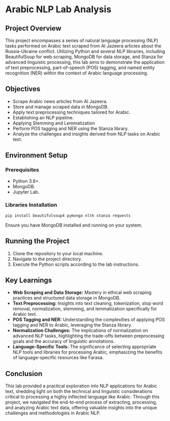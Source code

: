 # Arabic NLP Lab Analysis
## Project Overview
This project encompasses a series of natural language processing (NLP) tasks performed on Arabic text scraped from Al Jazeera articles about the Russia-Ukraine conflict. Utilizing Python and several NLP libraries, including BeautifulSoup for web scraping, MongoDB for data storage, and Stanza for advanced linguistic processing, this lab aims to demonstrate the application of text preprocessing, part-of-speech (POS) tagging, and named entity recognition (NER) within the context of Arabic language processing.

## Objectives

<ul>
  <li>Scrape Arabic news articles from Al Jazeera.</li>
  <li>Store and manage scraped data in MongoDB.</li>
  <li>Apply text preprocessing techniques tailored for Arabic.</li>
  <li>Establishing an NLP pipeline.</li>
  <li>Applying Stemming and Lemmatization</li>
  <li>Perform POS tagging and NER using the Stanza library.</li>
  <li>Analyze the challenges and insights derived from NLP tasks on Arabic text.</li>
</ul>

## Environment Setup

### Prerequisites

<ul>
  <li>Python 3.8+.</li>
  <li>MongoDB.</li>
  <li>Jupyter Lab.</li>
</ul>

### Libraries Installation

```
pip install beautifulsoup4 pymongo nltk stanza requests
```
Ensure you have MongoDB installed and running on your system.

## Running the Project

<ol>
  <li>Clone the repository to your local machine.</li>
  <li>Navigate to the project directory.</li>
  <li>Execute the Python scripts according to the lab instructions.</li>
</ol>

## Key Learnings
<ul>
  <li> <b>Web Scraping and Data Storage:</b> Mastery in ethical web scraping practices and structured data storage in MongoDB.
</li>
  <li><b>Text Preprocessing:</b> Insights into text cleaning, tokenization, stop word removal, normalization, stemming, and lemmatization specifically for Arabic text.
</li>
  <li><b>POS Tagging and NER:</b> Understanding the complexities of applying POS tagging and NER to Arabic, leveraging the Stanza library.
</li>
  <li><b>Normalization Challenges:</b> The implications of normalization on advanced NLP tasks, highlighting the trade-offs between preprocessing goals and the accuracy of linguistic annotations.
</li>
  <li><b>Language-Specific Tools:</b> The significance of selecting appropriate NLP tools and libraries for processing Arabic, emphasizing the benefits of language-specific resources like Farasa.
</li>
</ul>

## Conclusion
This lab provided a practical exploration into NLP applications for Arabic text, shedding light on both the technical and linguistic considerations critical to processing a highly inflected language like Arabic. Through this project, we navigated the end-to-end process of extracting, processing, and analyzing Arabic text data, offering valuable insights into the unique challenges and methodologies in Arabic NLP.
